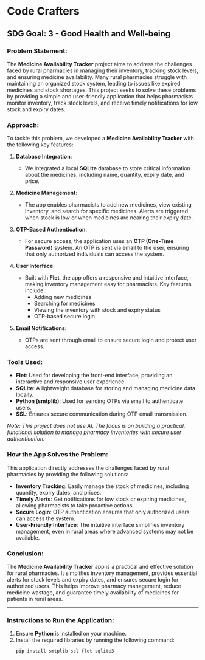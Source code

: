 # Code Crafters

## SDG Goal: 3 - Good Health and Well-being

### Problem Statement:
The **Medicine Availability Tracker** project aims to address the challenges faced by rural pharmacies in managing their inventory, tracking stock levels, and ensuring medicine availability. Many rural pharmacies struggle with maintaining an organized stock system, leading to issues like expired medicines and stock shortages. This project seeks to solve these problems by providing a simple and user-friendly application that helps pharmacists monitor inventory, track stock levels, and receive timely notifications for low stock and expiry dates.

### Approach:
To tackle this problem, we developed a **Medicine Availability Tracker** with the following key features:

1. **Database Integration**: 
   - We integrated a local **SQLite** database to store critical information about the medicines, including name, quantity, expiry date, and price.

2. **Medicine Management**: 
   - The app enables pharmacists to add new medicines, view existing inventory, and search for specific medicines. Alerts are triggered when stock is low or when medicines are nearing their expiry date.

3. **OTP-Based Authentication**: 
   - For secure access, the application uses an **OTP (One-Time Password)** system. An OTP is sent via email to the user, ensuring that only authorized individuals can access the system.

4. **User Interface**: 
   - Built with **Flet**, the app offers a responsive and intuitive interface, making inventory management easy for pharmacists. Key features include:
     - Adding new medicines
     - Searching for medicines
     - Viewing the inventory with stock and expiry status
     - OTP-based secure login

5. **Email Notifications**: 
   - OTPs are sent through email to ensure secure login and protect user access.

### Tools Used:
- **Flet**: Used for developing the front-end interface, providing an interactive and responsive user experience.
- **SQLite**: A lightweight database for storing and managing medicine data locally.
- **Python (smtplib)**: Used for sending OTPs via email to authenticate users.
- **SSL**: Ensures secure communication during OTP email transmission.

*Note: This project does not use AI. The focus is on building a practical, functional solution to manage pharmacy inventories with secure user authentication.*

### How the App Solves the Problem:
This application directly addresses the challenges faced by rural pharmacies by providing the following solutions:
- **Inventory Tracking**: Easily manage the stock of medicines, including quantity, expiry dates, and prices.
- **Timely Alerts**: Get notifications for low stock or expiring medicines, allowing pharmacists to take proactive actions.
- **Secure Login**: OTP authentication ensures that only authorized users can access the system.
- **User-Friendly Interface**: The intuitive interface simplifies inventory management, even in rural areas where advanced systems may not be available.

### Conclusion:
The **Medicine Availability Tracker** app is a practical and effective solution for rural pharmacies. It simplifies inventory management, provides essential alerts for stock levels and expiry dates, and ensures secure login for authorized users. This helps improve pharmacy management, reduce medicine wastage, and guarantee timely availability of medicines for patients in rural areas.

---

### Instructions to Run the Application:

1. Ensure **Python** is installed on your machine.
2. Install the required libraries by running the following command:
   ```bash
   pip install smtplib ssl flet sqlite3
